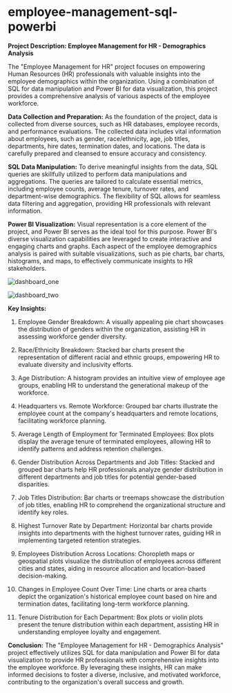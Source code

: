 # employee-management-sql-powerbi

**Project Description: Employee Management for HR - Demographics Analysis**

The "Employee Management for HR" project focuses on empowering Human Resources (HR) professionals with valuable insights into the employee demographics within the organization. Using a combination of SQL for data manipulation and Power BI for data visualization, this project provides a comprehensive analysis of various aspects of the employee workforce.

**Data Collection and Preparation:**
As the foundation of the project, data is collected from diverse sources, such as HR databases, employee records, and performance evaluations. The collected data includes vital information about employees, such as gender, race/ethnicity, age, job titles, departments, hire dates, termination dates, and locations. The data is carefully prepared and cleansed to ensure accuracy and consistency.

**SQL Data Manipulation:**
To derive meaningful insights from the data, SQL queries are skillfully utilized to perform data manipulations and aggregations. The queries are tailored to calculate essential metrics, including employee counts, average tenure, turnover rates, and department-wise demographics. The flexibility of SQL allows for seamless data filtering and aggregation, providing HR professionals with relevant information.

**Power BI Visualization:**
Visual representation is a core element of the project, and Power BI serves as the ideal tool for this purpose. Power BI's diverse visualization capabilities are leveraged to create interactive and engaging charts and graphs. Each aspect of the employee demographics analysis is paired with suitable visualizations, such as pie charts, bar charts, histograms, and maps, to effectively communicate insights to HR stakeholders.

![dashboard_one](https://github.com/nerdrafi/employee-management-sql-powerbi/assets/132803284/9283b2ca-5b80-43a0-ad40-e579520a0094)

![dashboard_two](https://github.com/nerdrafi/employee-management-sql-powerbi/assets/132803284/6e458444-244f-4257-9771-cc97f5239b75)

**Key Insights:**
1. Employee Gender Breakdown: A visually appealing pie chart showcases the distribution of genders within the organization, assisting HR in assessing workforce gender diversity.

2. Race/Ethnicity Breakdown: Stacked bar charts present the representation of different racial and ethnic groups, empowering HR to evaluate diversity and inclusivity efforts.

3. Age Distribution: A histogram provides an intuitive view of employee age groups, enabling HR to understand the generational makeup of the workforce.

4. Headquarters vs. Remote Workforce: Grouped bar charts illustrate the employee count at the company's headquarters and remote locations, facilitating workforce planning.

5. Average Length of Employment for Terminated Employees: Box plots display the average tenure of terminated employees, allowing HR to identify patterns and address retention challenges.

6. Gender Distribution Across Departments and Job Titles: Stacked and grouped bar charts help HR professionals analyze gender distribution in different departments and job titles for potential gender-based disparities.

7. Job Titles Distribution: Bar charts or treemaps showcase the distribution of job titles, enabling HR to comprehend the organizational structure and identify key roles.

8. Highest Turnover Rate by Department: Horizontal bar charts provide insights into departments with the highest turnover rates, guiding HR in implementing targeted retention strategies.

9. Employees Distribution Across Locations: Choropleth maps or geospatial plots visualize the distribution of employees across different cities and states, aiding in resource allocation and location-based decision-making.

10. Changes in Employee Count Over Time: Line charts or area charts depict the organization's historical employee count based on hire and termination dates, facilitating long-term workforce planning.

11. Tenure Distribution for Each Department: Box plots or violin plots present the tenure distribution within each department, assisting HR in understanding employee loyalty and engagement.

**Conclusion:**
The "Employee Management for HR - Demographics Analysis" project effectively utilizes SQL for data manipulation and Power BI for data visualization to provide HR professionals with comprehensive insights into the employee workforce. By leveraging these insights, HR can make informed decisions to foster a diverse, inclusive, and motivated workforce, contributing to the organization's overall success and growth.
